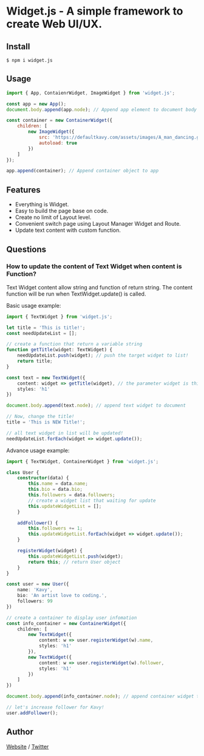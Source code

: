 # Widget.js - A simple framework to create Web UI/UX.

## Install
```
$ npm i widget.js
```

## Usage
```js
import { App, ContaienrWidget, ImageWidget } from 'widget.js';

const app = new App();
document.body.append(app.node); // Append app element to document body

const container = new ContainerWidget({
    children: [
        new ImageWidget({
            src: 'https://defaultkavy.com/assets/images/A_man_dancing.gif',
            autoload: true
        })
    ]
});

app.append(container); // Append container object to app

```

## Features
- Everything is Widget.
- Easy to build the page base on code.
- Create no limit of Layout level.
- Convenient switch page using Layout Manager Widget and Route.
- Update text content with custom function.

## Questions

### **How to update the content of Text Widget when content is Function?**
Text Widget content allow string and function of return string. The content function will be run when TextWidget.update() is called.

Basic usage example:
```ts
import { TextWidget } from 'widget.js';

let title = 'This is title!';
const needUpdateList = [];

// create a function that return a variable string
function getTitle(widget: TextWidget) {
    needUpdateList.push(widget); // push the target widget to list!
    return title;
}

const text = new TextWidget({
    content: widget => getTitle(widget), // the parameter widget is this TextWidget
    styles: 'h1'
})

document.body.append(text.node); // append text widget to document

// Now, change the title!
title = 'This is NEW Title!';

// all text widget in list will be updated!
needUpdateList.forEach(widget => widget.update()); 
```

Advance usage example:
```ts
import { TextWidget, ContainerWidget } from 'widget.js';

class User {
    constructor(data) {
        this.name = data.name;
        this.bio = data.bio;
        this.followers = data.followers;
        // create a widget list that waiting for update
        this.updateWidgetList = [];
    }

    addFollower() {
        this.followers += 1;
        this.updateWidgetList.forEach(widget => widget.update());
    }

    registerWidget(widget) {
        this.updateWidgetList.push(widget);
        return this; // return User object
    }
}

const user = new User({
    name: 'Kavy',
    bio: 'An artist love to coding.',
    followers: 99
})

// create a container to display user infomation
const info_container = new ContainerWidget({
    children: [
        new TextWidget({
            content: w => user.registerWidget(w).name,
            styles: 'h1'
        }),
        new TextWidget({
            content: w => user.registerWidget(w).follower,
            styles: 'h1'
        })
    ]
})

document.body.append(info_container.node); // append container widget to document

// let's increase follower for Kavy!
user.addFollower();
```

## Author
[Website](https://defaultkavy.com) /
[Twitter](https://twitter.com/defaultkavy)